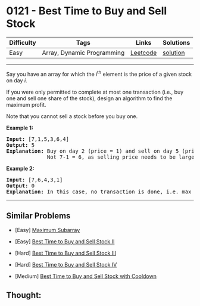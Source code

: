 # 0121 - Best Time to Buy and Sell Stock

Difficulty  | Tags | Links | Solutions
----------- | ---- | ----- | -----
Easy | Array, Dynamic Programming | [Leetcode](https://leetcode.com/problems/best-time-to-buy-and-sell-stock) | [solution](https://leetcode.com/problems/best-time-to-buy-and-sell-stock/solution/)


-----------

<p>Say you have an array for which the <em>i</em><sup>th</sup> element is the price of a given stock on day <em>i</em>.</p>

<p>If you were only permitted to complete at most one transaction (i.e., buy one and sell one share of the stock), design an algorithm to find the maximum profit.</p>

<p>Note that you cannot sell a stock before you buy one.</p>

<p><strong>Example 1:</strong></p>

<pre>
<strong>Input:</strong> [7,1,5,3,6,4]
<strong>Output:</strong> 5
<strong>Explanation:</strong> Buy on day 2 (price = 1) and sell on day 5 (price = 6), profit = 6-1 = 5.
&nbsp;            Not 7-1 = 6, as selling price needs to be larger than buying price.
</pre>

<p><strong>Example 2:</strong></p>

<pre>
<strong>Input:</strong> [7,6,4,3,1]
<strong>Output:</strong> 0
<strong>Explanation:</strong> In this case, no transaction is done, i.e. max profit = 0.
</pre>


-----------


## Similar Problems

- [Easy] [Maximum Subarray](maximum-subarray)

- [Easy] [Best Time to Buy and Sell Stock II](best-time-to-buy-and-sell-stock-ii)

- [Hard] [Best Time to Buy and Sell Stock III](best-time-to-buy-and-sell-stock-iii)

- [Hard] [Best Time to Buy and Sell Stock IV](best-time-to-buy-and-sell-stock-iv)

- [Medium] [Best Time to Buy and Sell Stock with Cooldown](best-time-to-buy-and-sell-stock-with-cooldown)




## Thought:
